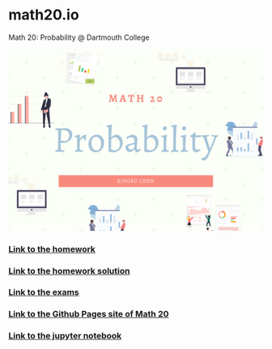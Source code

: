 # math20.io
Math 20: Probability @ Dartmouth College


<p align = "center" >
<img src="./images/Math 20.png" alt="" width="600">
</p>

### [Link to the homework](https://github.com/fudab/math20.io/tree/master/homework)

### [Link to the homework solution](https://github.com/fudab/math20.io/tree/master/homework/homework_solution)

### [Link to the exams](https://github.com/fudab/math20.io/tree/master/exams)

### [Link to the Github Pages site of Math 20](https://fudab.github.io/math20) 

### [Link to the jupyter notebook](https://github.com/fudab/math20.io/tree/master/scripts)
